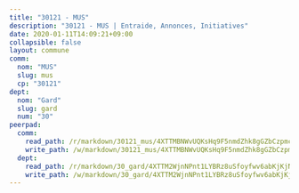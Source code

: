 ```yaml
---
title: "30121 - MUS"
description: "30121 - MUS | Entraide, Annonces, Initiatives"
date: 2020-01-11T14:09:21+09:00
collapsible: false
layout: commune
comm:
  nom: "MUS"
  slug: mus
  cp: "30121"
dept:
  nom: "Gard"
  slug: gard
  num: "30"
peerpad:
  comm:
    read_path: /r/markdown/30121_mus/4XTTMBNWvUQKsHq9F5nmdZhk8gGZbCzpmcpmngofigqLhf9dv
    write_path: /w/markdown/30121_mus/4XTTMBNWvUQKsHq9F5nmdZhk8gGZbCzpmcpmngofigqLhf9dv-K3TgUXcKPdKQ86jUPiQM7Kni5kiMht5PyY2AqDhwQYkd9YwXEw4LabJRZUZsCy8t8pxrrEe5CUCJnftU7eRpkVbzH8ACtZMTeGgcUh7bzyRZ5rscZSGq4mwzHnsuiz8J9ZyEHc5i
  dept:
    read_path: /r/markdown/30_gard/4XTTM2WjnNPnt1LYBRz8uSfoyfwv6abKjKjNdBGxuvymmgvkj
    write_path: /w/markdown/30_gard/4XTTM2WjnNPnt1LYBRz8uSfoyfwv6abKjKjNdBGxuvymmgvkj-K3TgUpCvFefN2LRJ7huXqVovWWqmjJgEMWkVs9s4fhfrGjyZZK9z4gxyddycCKs6S9BWFUcJqqZYCKuxj79SWNiGiob7Xchr25rMmkVQhAFrAwBxAqY3T99GTsQfKxLrXrnx3pGK
---
```


